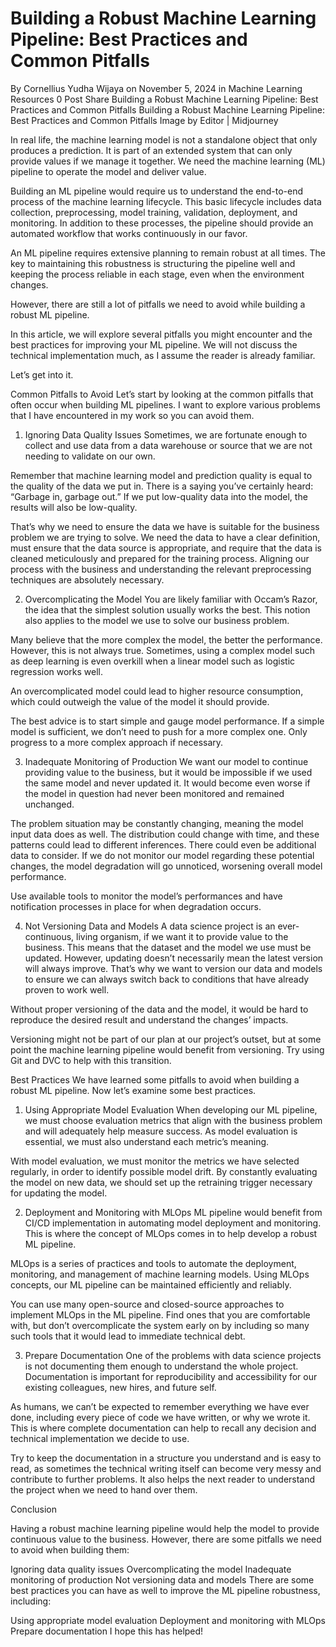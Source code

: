 # Building a Robust Machine Learning Pipeline: Best Practices and Common Pitfalls
By Cornellius Yudha Wijaya on November 5, 2024 in Machine Learning Resources 0
 Post Share
Building a Robust Machine Learning Pipeline: Best Practices and Common Pitfalls
Building a Robust Machine Learning Pipeline: Best Practices and Common Pitfalls
Image by Editor | Midjourney

In real life, the machine learning model is not a standalone object that only produces a prediction. It is part of an extended system that can only provide values if we manage it together. We need the machine learning (ML) pipeline to operate the model and deliver value.

Building an ML pipeline would require us to understand the end-to-end process of the machine learning lifecycle. This basic lifecycle includes data collection, preprocessing, model training, validation, deployment, and monitoring. In addition to these processes, the pipeline should provide an automated workflow that works continuously in our favor.

An ML pipeline requires extensive planning to remain robust at all times. The key to maintaining this robustness is structuring the pipeline well and keeping the process reliable in each stage, even when the environment changes.

However, there are still a lot of pitfalls we need to avoid while building a robust ML pipeline.

In this article, we will explore several pitfalls you might encounter and the best practices for improving your ML pipeline. We will not discuss the technical implementation much, as I assume the reader is already familiar.

Let’s get into it.

Common Pitfalls to Avoid
Let’s start by looking at the common pitfalls that often occur when building ML pipelines. I want to explore various problems that I have encountered in my work so you can avoid them.


1. Ignoring Data Quality Issues
Sometimes, we are fortunate enough to collect and use data from a data warehouse or source that we are not needing to validate on our own.

Remember that machine learning model and prediction quality is equal to the quality of the data we put in. There is a saying you’ve certainly heard: “Garbage in, garbage out.” If we put low-quality data into the model, the results will also be low-quality.

That’s why we need to ensure the data we have is suitable for the business problem we are trying to solve. We need the data to have a clear definition, must ensure that the data source is appropriate, and require that the data is cleaned meticulously and prepared for the training process. Aligning our process with the business and understanding the relevant preprocessing techniques are absolutely necessary.


2. Overcomplicating the Model
You are likely familiar with Occam’s Razor, the idea that the simplest solution usually works the best. This notion also applies to the model we use to solve our business problem.

Many believe that the more complex the model, the better the performance. However, this is not always true. Sometimes, using a complex model such as deep learning is even overkill when a linear model such as logistic regression works well.

An overcomplicated model could lead to higher resource consumption, which could outweigh the value of the model it should provide.

The best advice is to start simple and gauge model performance. If a simple model is sufficient, we don’t need to push for a more complex one. Only progress to a more complex approach if necessary.


3. Inadequate Monitoring of Production
We want our model to continue providing value to the business, but it would be impossible if we used the same model and never updated it. It would become even worse if the model in question had never been monitored and remained unchanged.

The problem situation may be constantly changing, meaning the model input data does as well. The distribution could change with time, and these patterns could lead to different inferences. There could even be additional data to consider. If we do not monitor our model regarding these potential changes, the model degradation will go unnoticed, worsening overall model performance.

Use available tools to monitor the model’s performances and have notification processes in place for when degradation occurs.

4. Not Versioning Data and Models
A data science project is an ever-continuous, living organism, if we want it to provide value to the business. This means that the dataset and the model we use must be updated. However, updating doesn’t necessarily mean the latest version will always improve. That’s why we want to version our data and models to ensure we can always switch back to conditions that have already proven to work well.

Without proper versioning of the data and the model, it would be hard to reproduce the desired result and understand the changes’ impacts.

Versioning might not be part of our plan at our project’s outset, but at some point the machine learning pipeline would benefit from versioning. Try using Git and DVC to help with this transition.


Best Practices
We have learned some pitfalls to avoid when building a robust ML pipeline. Now let’s examine some best practices.

1. Using Appropriate Model Evaluation
When developing our ML pipeline, we must choose evaluation metrics that align with the business problem and will adequately help measure success. As model evaluation is essential, we must also understand each metric’s meaning.

With model evaluation, we must monitor the metrics we have selected regularly, in order to identify possible model drift. By constantly evaluating the model on new data, we should set up the retraining trigger necessary for updating the model.

2. Deployment and Monitoring with MLOps
ML pipeline would benefit from CI/CD implementation in automating model deployment and monitoring. This is where the concept of MLOps comes in to help develop a robust ML pipeline.

MLOps is a series of practices and tools to automate the deployment, monitoring, and management of machine learning models. Using MLOps concepts, our ML pipeline can be maintained efficiently and reliably.

You can use many open-source and closed-source approaches to implement MLOps in the ML pipeline. Find ones that you are comfortable with, but don’t overcomplicate the system early on by including so many such tools that it would lead to immediate technical debt.

3. Prepare Documentation
One of the problems with data science projects is not documenting them enough to understand the whole project. Documentation is important for reproducibility and accessibility for our existing colleagues, new hires, and future self.

As humans, we can’t be expected to remember everything we have ever done, including every piece of code we have written, or why we wrote it. This is where complete documentation can help to recall any decision and technical implementation we decide to use.

Try to keep the documentation in a structure you understand and is easy to read, as sometimes the technical writing itself can become very messy and contribute to further problems. It also helps the next reader to understand the project when we need to hand over them.

Conclusion
 
Having a robust machine learning pipeline would help the model to provide continuous value to the business. However, there are some pitfalls we need to avoid when building them:

Ignoring data quality issues
Overcomplicating the model
Inadequate monitoring of production
Not versioning data and models
There are some best practices you can have as well to improve the ML pipeline robustness, including:

Using appropriate model evaluation
Deployment and monitoring with MLOps
Prepare documentation
I hope this has helped!
